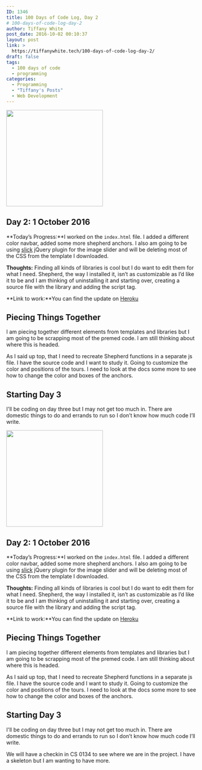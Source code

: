 ```yaml
---
ID: 1346
title: 100 Days of Code Log, Day 2
# 100-days-of-code-log-day-2
author: Tiffany White
post_date: 2016-10-02 00:10:37
layout: post
link: >
  https://tiffanywhite.tech/100-days-of-code-log-day-2/
draft: false
tags:
  - 100 days of code
  - programming
categories:
  - Programming
  - "Tiffany's Posts"
  - Web Development
---
```



<img src="https://helloburgh.me/wp-content/uploads/2016/10/code-optimization-xxl.png" alt="" width="256" height="256" class="aligncenter size-full wp-image-1345" />

## Day 2: 1 October 2016

**Today’s Progress:**I worked on the `index.html` file. I added a different color navbar, added some more shepherd anchors. I also am going to be using [slick](http://kenwheeler.github.io/slick/) jQuery plugin for the image slider and will be deleting most of the CSS from the template I downloaded.

**Thoughts:** Finding all kinds of libraries is cool but I do want to edit them for what I need. Shepherd, the way I installed it, isn’t as customizable as I’d like it to be and I am thinking of uninstalling it and starting over, creating a source file with the library and adding the script tag.

**Link to work:**You can find the update on [Heroku](https://thelenscap.herokuapp.com/#)

## Piecing Things Together

I am piecing together different elements from templates and libraries but I am going to be scrapping most of the premed code. I am still thinking about where this is headed.

As  I said up top, that I need to recreate Shepherd functions in a separate js file. I have the source code and I want to study it. Going to customize the color and positions of the tours. I need to look at the docs some more to see how to change the color and boxes of the anchors.

## Starting Day 3

I'll be coding on day three but I may not get too much in. There are domestic things to do and errands to run so I don’t know how much code I’ll write. 




<img src="https://helloburgh.me/wp-content/uploads/2016/10/code-optimization-xxl.png" alt="" width="256" height="256" class="aligncenter size-full wp-image-1345" />

## Day 2: 1 October 2016

**Today’s Progress:**I worked on the `index.html` file. I added a different color navbar, added some more shepherd anchors. I also am going to be using [slick](http://kenwheeler.github.io/slick/) jQuery plugin for the image slider and will be deleting most of the CSS from the template I downloaded.

**Thoughts:** Finding all kinds of libraries is cool but I do want to edit them for what I need. Shepherd, the way I installed it, isn’t as customizable as I’d like it to be and I am thinking of uninstalling it and starting over, creating a source file with the library and adding the script tag.

**Link to work:**You can find the update on [Heroku](https://thelenscap.herokuapp.com/#)

## Piecing Things Together

I am piecing together different elements from templates and libraries but I am going to be scrapping most of the premed code. I am still thinking about where this is headed.

As  I said up top, that I need to recreate Shepherd functions in a separate js file. I have the source code and I want to study it. Going to customize the color and positions of the tours. I need to look at the docs some more to see how to change the color and boxes of the anchors.

## Starting Day 3

I'll be coding on day three but I may not get too much in. There are domestic things to do and errands to run so I don’t know how much code I’ll write. 





We will have a checkin in CS 0134 to see where we are in the project. I have a skeleton but I am wanting to have more.